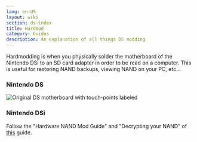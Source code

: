 ```yaml
---
lang: en-US
layout: wiki
section: ds-index
title: Hardmod
category: Guides
description: An explanation of all things DS modding
---
```


Hardmodding is when you physically solder the motherboard of the Nintendo DSi to an SD card adapter in order to be read on a computer. This is useful for restoring NAND backups, viewing NAND on your PC, etc...
### Nintendo DS
![Original DS motherboard with touch-points labeled](https://media.discordapp.net/attachments/547986366357700620/736370094392999947/mobo_pinout.png)

### Nintendo DSi
Follow the "Hardware NAND Mod Guide" and "Decrypting your NAND" of [this](https://gbatemp.net/threads/dsi-downgrading-the-complete-guide.393682/) guide.
